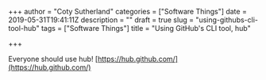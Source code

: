 +++
author = "Coty Sutherland"
categories = ["Software Things"]
date = 2019-05-31T19:41:11Z
description = ""
draft = true
slug = "using-githubs-cli-tool-hub"
tags = ["Software Things"]
title = "Using GitHub's CLI tool, hub"

+++


Everyone should use hub! [https://hub.github.com/](https://hub.github.com/)

